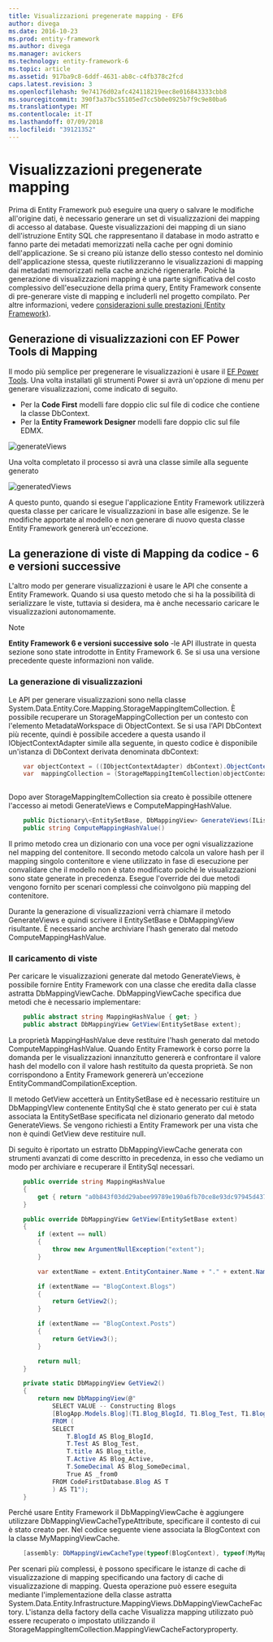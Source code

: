 ```yaml
---
title: Visualizzazioni pregenerate mapping - EF6
author: divega
ms.date: 2016-10-23
ms.prod: entity-framework
ms.author: divega
ms.manager: avickers
ms.technology: entity-framework-6
ms.topic: article
ms.assetid: 917ba9c8-6ddf-4631-ab8c-c4fb378c2fcd
caps.latest.revision: 3
ms.openlocfilehash: 9e74176d02afc424118219eec8e016843333cbb8
ms.sourcegitcommit: 390f3a37bc55105ed7cc5b0e0925b7f9c9e80ba6
ms.translationtype: MT
ms.contentlocale: it-IT
ms.lasthandoff: 07/09/2018
ms.locfileid: "39121352"
---
```

# <a name="pre-generated-mapping-views"></a>Visualizzazioni pregenerate mapping
Prima di Entity Framework può eseguire una query o salvare le modifiche all'origine dati, è necessario generare un set di visualizzazioni dei mapping di accesso al database. Queste visualizzazioni dei mapping di un siano dell'istruzione Entity SQL che rappresentano il database in modo astratto e fanno parte dei metadati memorizzati nella cache per ogni dominio dell'applicazione. Se si creano più istanze dello stesso contesto nel dominio dell'applicazione stessa, queste riutilizzeranno le visualizzazioni di mapping dai metadati memorizzati nella cache anziché rigenerarle. Poiché la generazione di visualizzazioni mapping è una parte significativa del costo complessivo dell'esecuzione della prima query, Entity Framework consente di pre-generare viste di mapping e includerli nel progetto compilato. Per altre informazioni, vedere [considerazioni sulle prestazioni (Entity Framework)](~/ef6/fundamentals/performance/perf-whitepaper.md).

## <a name="generating-mapping-views-with-the-ef-power-tools"></a>Generazione di visualizzazioni con EF Power Tools di Mapping

Il modo più semplice per pregenerare le visualizzazioni è usare il [EF Power Tools](http://visualstudiogallery.msdn.microsoft.com/72a60b14-1581-4b9b-89f2-846072eff19d). Una volta installati gli strumenti Power si avrà un'opzione di menu per generare visualizzazioni, come indicato di seguito.

-   Per la **Code First** modelli fare doppio clic sul file di codice che contiene la classe DbContext.
-   Per la **Entity Framework Designer** modelli fare doppio clic sul file EDMX.

![generateViews](~/ef6/media/generateviews.png)

Una volta completato il processo si avrà una classe simile alla seguente generato

![generatedViews](~/ef6/media/generatedviews.png)

A questo punto, quando si esegue l'applicazione Entity Framework utilizzerà questa classe per caricare le visualizzazioni in base alle esigenze. Se le modifiche apportate al modello e non generare di nuovo questa classe Entity Framework genererà un'eccezione.

## <a name="generating-mapping-views-from-code---ef6-onwards"></a>La generazione di viste di Mapping da codice - 6 e versioni successive

L'altro modo per generare visualizzazioni è usare le API che consente a Entity Framework. Quando si usa questo metodo che si ha la possibilità di serializzare le viste, tuttavia si desidera, ma è anche necessario caricare le visualizzazioni autonomamente.

> [!NOTE]
> **Entity Framework 6 e versioni successive solo** -le API illustrate in questa sezione sono state introdotte in Entity Framework 6. Se si usa una versione precedente queste informazioni non valide.

### <a name="generating-views"></a>La generazione di visualizzazioni

Le API per generare visualizzazioni sono nella classe System.Data.Entity.Core.Mapping.StorageMappingItemCollection. È possibile recuperare un StorageMappingCollection per un contesto con l'elemento MetadataWorkspace di ObjectContext. Se si usa l'API DbContext più recente, quindi è possibile accedere a questa usando il IObjectContextAdapter simile alla seguente, in questo codice è disponibile un'istanza di DbContext derivata denominata dbContext:

``` csharp
    var objectContext = ((IObjectContextAdapter) dbContext).ObjectContext;
    var  mappingCollection = (StorageMappingItemCollection)objectContext.MetadataWorkspace
                                                                        .GetItemCollection(DataSpace.CSSpace);
```

Dopo aver StorageMappingItemCollection sia creato è possibile ottenere l'accesso ai metodi GenerateViews e ComputeMappingHashValue.

``` csharp
    public Dictionary\<EntitySetBase, DbMappingView> GenerateViews(IList<EdmSchemaError> errors)
    public string ComputeMappingHashValue()
```

Il primo metodo crea un dizionario con una voce per ogni visualizzazione nel mapping del contenitore. Il secondo metodo calcola un valore hash per il mapping singolo contenitore e viene utilizzato in fase di esecuzione per convalidare che il modello non è stato modificato poiché le visualizzazioni sono state generate in precedenza. Esegue l'override dei due metodi vengono fornito per scenari complessi che coinvolgono più mapping del contenitore.

Durante la generazione di visualizzazioni verrà chiamare il metodo GenerateViews e quindi scrivere il EntitySetBase e DbMappingView risultante. È necessario anche archiviare l'hash generato dal metodo ComputeMappingHashValue.

### <a name="loading-views"></a>Il caricamento di viste

Per caricare le visualizzazioni generate dal metodo GenerateViews, è possibile fornire Entity Framework con una classe che eredita dalla classe astratta DbMappingViewCache. DbMappingViewCache specifica due metodi che è necessario implementare:

``` csharp
    public abstract string MappingHashValue { get; }
    public abstract DbMappingView GetView(EntitySetBase extent);
```

La proprietà MappingHashValue deve restituire l'hash generato dal metodo ComputeMappingHashValue. Quando Entity Framework è corso porre la domanda per le visualizzazioni innanzitutto genererà e confrontare il valore hash del modello con il valore hash restituito da questa proprietà. Se non corrispondono a Entity Framework genererà un'eccezione EntityCommandCompilationException.

Il metodo GetView accetterà un EntitySetBase ed è necessario restituire un DbMappingVIew contenente EntitySql che è stato generato per cui è stata associata la EntitySetBase specificata nel dizionario generato dal metodo GenerateViews. Se vengono richiesti a Entity Framework per una vista che non è quindi GetView deve restituire null.

Di seguito è riportato un estratto DbMappingViewCache generata con strumenti avanzati di come descritto in precedenza, in esso che vediamo un modo per archiviare e recuperare il EntitySql necessari.

``` csharp
    public override string MappingHashValue
    {
        get { return "a0b843f03dd29abee99789e190a6fb70ce8e93dc97945d437d9a58fb8e2afd2e"; }
    }

    public override DbMappingView GetView(EntitySetBase extent)
    {
        if (extent == null)
        {
            throw new ArgumentNullException("extent");
        }

        var extentName = extent.EntityContainer.Name + "." + extent.Name;

        if (extentName == "BlogContext.Blogs")
        {
            return GetView2();
        }

        if (extentName == "BlogContext.Posts")
        {
            return GetView3();
        }

        return null;
    }

    private static DbMappingView GetView2()
    {
        return new DbMappingView(@"
            SELECT VALUE -- Constructing Blogs
            [BlogApp.Models.Blog](T1.Blog_BlogId, T1.Blog_Test, T1.Blog_title, T1.Blog_Active, T1.Blog_SomeDecimal)
            FROM (
            SELECT
                T.BlogId AS Blog_BlogId,
                T.Test AS Blog_Test,
                T.title AS Blog_title,
                T.Active AS Blog_Active,
                T.SomeDecimal AS Blog_SomeDecimal,
                True AS _from0
            FROM CodeFirstDatabase.Blog AS T
            ) AS T1");
    }
```

Perché usare Entity Framework il DbMappingViewCache è aggiungere utilizzare DbMappingViewCacheTypeAttribute, specificare il contesto di cui è stato creato per. Nel codice seguente viene associata la BlogContext con la classe MyMappingViewCache.

``` csharp
    [assembly: DbMappingViewCacheType(typeof(BlogContext), typeof(MyMappingViewCache))]
```

Per scenari più complessi, è possono specificare le istanze di cache di visualizzazione di mapping specificando una factory di cache di visualizzazione di mapping. Questa operazione può essere eseguita mediante l'implementazione della classe astratta System.Data.Entity.Infrastructure.MappingViews.DbMappingViewCacheFactory. L'istanza della factory della cache Visualizza mapping utilizzato può essere recuperato o impostato utilizzando il StorageMappingItemCollection.MappingViewCacheFactoryproperty.
